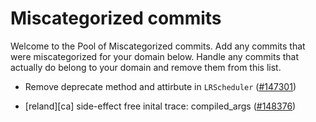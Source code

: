 # Miscategorized commits

Welcome to the Pool of Miscategorized commits.
Add any commits that were miscategorized for your domain below.
Handle any commits that actually do belong to your domain and remove them from this list.

- Remove deprecate method and attirbute in `LRScheduler` ([#147301](https://github.com/pytorch/pytorch/pull/147301))

- [reland][ca] side-effect free inital trace: compiled_args ([#148376](https://github.com/pytorch/pytorch/pull/148376))